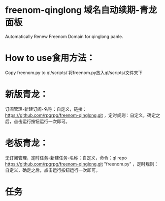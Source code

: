 # freenom-qinglong 域名自动续期-青龙面板
Automatically Renew Freenom Domain for qinglong panle.
# How to use食用方法：
Copy freenom.py to ql/scripts/  将freenom.py放入ql/scripts/文件夹下
# 新版青龙：
订阅管理-新建订阅-名称：自定义，链接：https://github.com/rpgrpg/freenom-qinglong.git ，定时规则：自定义，确定之后，点击运行按钮运行一次即可。
# 老板青龙：
无订阅管理，定时任务-新建任务-名称：自定义，命令：ql repo https://github.com/rpgrpg/freenom-qinglong.git "freenom.py" ，定时规则：自定义，确定之后，点击运行按钮运行一次即可。
# 任务
